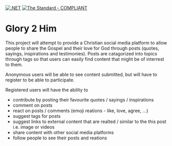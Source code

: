 [![.NET](https://github.com/cjdutoit/Glory2Him/actions/workflows/dotnet.yml/badge.svg)](https://github.com/cjdutoit/Glory2Him/actions/workflows/dotnet.yml)
[![The Standard - COMPLIANT](https://img.shields.io/badge/The_Standard-COMPLIANT-2ea44f)](https://github.com/hassanhabib/The-Standard)

# Glory 2 Him
This project will attempt to provide a Christian social media platform to allow people to share the Gospel and their love for God through posts (quotes, sayings, inspirations and testimonies). Posts are catagorized into topics through tags so that users can easily find content that might be of interrest to them.

Anonymous users will be able to see content submitted, but will have to register to be able to participate.

Registered users will have the ability to 
- contribute by posting their favourite quotes / sayings / inspirations
- comment on posts
- react on posts / comments (emoji reations - like, love, agree, ...)
- suggest tags for posts
- suggest links to external content that are realted / similar to the this post i.e. image or videos
- share content with other social media platforms
- follow people to see their posts and reations
